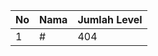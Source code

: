 | No | Nama            | Jumlah Level |
|----|-----------------|--------------|
| 1  | #    |    404        |
